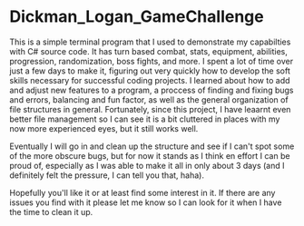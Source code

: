 # Dickman_Logan_GameChallenge

This is a simple terminal program that I used to demonstrate my capabilties with C# source code. It has turn based combat, stats, equipment, abilities, progression, randomization, boss fights, and more.
I spent a lot of time over just a few days to make it, figuring out very quickly how to develop the soft skills necessary for successful coding projects.
I learned about how to add and adjust new features to a program, a proccess of finding and fixing bugs and errors, balancing and fun factor, as well as the general organization of file structures in general.
Fortunately, since this project, I have leaarnt even better file management so I can see it is a bit cluttered in places with my now more experienced eyes, but it still works well.

Eventually I will go in and clean up the structure and see if I can't spot some of the more obscure bugs, but for now it stands as I think en effort I can be proud of, especially as I was able to make it all
in only about 3 days (and I definitely felt the pressure, I can tell you that, haha).

Hopefully you'll like it or at least find some interest in it. If there are any issues you find with it please let me know so I can look for it when I have the time to clean it up.
